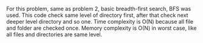 For this problem, same as problem 2, basic breadth-first search, BFS was used. This code check same level of directory first, after that check next deeper level directory and so one.
Time complexity is O(N) because all file and folder are checked once.
Memory complexity is O(N) in worst case, like all files and directories are same level.
